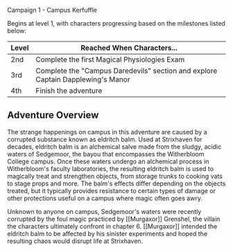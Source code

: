 
Campaign 1 - Campus Kerfuffle

Begins at level 1, with characters progressing based on the milestones listed below:

| Level | Reached When Characters...                                                      |
| ----- | ------------------------------------------------------------------------------- |
| 2nd   | Complete the first Magical Physiologies Exam                                    |
| 3rd   | Complete the "Campus Daredevils" section and explore Captain Dapplewing's Manor |
| 4th   | Finish the adventure                                                            |
## Adventure Overview
The strange happenings on campus in this adventure are caused by a corrupted substance known as eldritch balm. Used at Strixhaven for decades, eldritch balm is an alchemical salve made from the sludgy, acidic waters of Sedgemoor, the bayou that encompasses the Witherbloom College campus. Once these waters undergo an alchemical process in Witherbloom's faculty laboratories, the resulting eldritch balm is used to magically treat and strengthen objects, from storage trunks to cooking vats to stage props and more. The balm's effects differ depending on the objects treated, but it typically provides resistance to certain types of damage or other protections useful on a campus where magic often goes awry.

Unknown to anyone on campus, Sedgemoor's waters were recently corrupted by the foul magic practiced by [[Murgaxor]] Grenshel, the villain the characters ultimately confront in chapter 6. [[Murgaxor]] intended the eldritch balm to be affected by his sinister experiments and hoped the resulting chaos would disrupt life at Strixhaven.